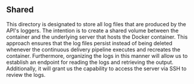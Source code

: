 ## Shared
This directory is designated to store all log files that are produced by the API's loggers. The intention is to create a shared volume between the container and the underlying server that hosts the Docker container. This approach ensures that the log files persist instead of being deleted whenever the continuous delivery pipeline executes and recreates the container. Furthermore, organizing the logs in this manner will allow us to establish an endpoint for reading the logs and retrieving the output. Additionally, it will grant us the capability to access the server via SSH to review the logs.
